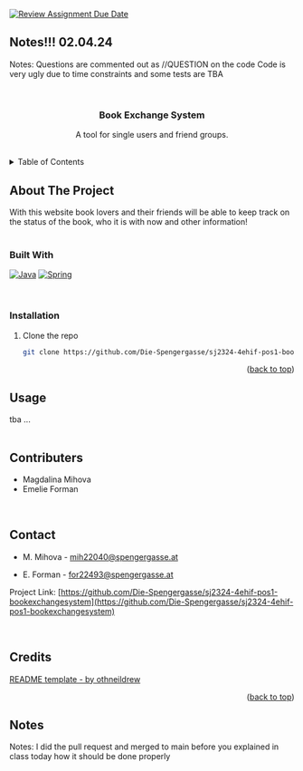 [![Review Assignment Due Date](https://classroom.github.com/assets/deadline-readme-button-24ddc0f5d75046c5622901739e7c5dd533143b0c8e959d652212380cedb1ea36.svg)](https://classroom.github.com/a/vrwAf3Le)
## Notes!!! 02.04.24

Notes: Questions are commented out as //QUESTION on the code
Code is very ugly due to time constraints and some tests are TBA

<a name="readme-top"></a>

<!-- PROJECT LOGO -->
<br />
<div align="center">
  <a href="https://github.com/Die-Spengergasse/sj2324-4ehif-pos1-bookexchangesystem">
  </a>

  <h3 align="center">Book Exchange System</h3>

  <p align="center">
    A tool for single users and friend groups.
    <br />
    <br />
  </p>
</div>



<!-- TABLE OF CONTENTS -->
<details>
  <summary>Table of Contents</summary>
  <ol>
    <li>
      <a href="#about-the-project">About The Project</a>
      <ul>
        <li><a href="#built-with">Built With</a></li>
      </ul>
    </li>
    <li><a href="#usage">Usage</a></li>
    <li><a href="#contributers">Contributers</a></li>
    <li><a href="#contact">Contact</a></li>
    <li><a href="#credits">Credits</a></li>
    <li><a href="#notes">Notes</a></li>
  </ol>
</details>



<!-- ABOUT THE PROJECT -->
## About The Project

<p align="left">
    With this website book lovers and their friends will be able to keep track on the status of the book, who it is with now and other information!
    <br />
    <br />
  </p>


### Built With


[![Java][Java]][Java-url]
[![Spring][Spring]][Spring-url]
  
<p>
    <br />
</p>


### Installation

1. Clone the repo
   
   ```sh
   git clone https://github.com/Die-Spengergasse/sj2324-4ehif-pos1-bookexchangesystem
   ```
<p align="right">(<a href="#readme-top">back to top</a>)
    <br />
</p>



<!-- USAGE EXAMPLES -->
## Usage

<p align="left">
    tba ...
    <br />
  <br />
</p>




<!-- CONTRIBUTERS -->
## Contributers

* Magdalina Mihova
* Emelie Forman

<p>
    <br />
</p>


<!-- CONTACT -->
## Contact

- M. Mihova - mih22040@spengergasse.at

- E. Forman - for22493@spengergasse.at

Project Link: [https://github.com/Die-Spengergasse/sj2324-4ehif-pos1-bookexchangesystem](https://github.com/Die-Spengergasse/sj2324-4ehif-pos1-bookexchangesystem)

<p>
    <br />
</p>


<!-- CREDITS -->
## Credits

[README template - by othneildrew](https://github.com/othneildrew/Best-README-Template/blob/master/README.md?plain=1)

<p align="right">(<a href="#readme-top">back to top</a>)</p>



<!-- NOTES -->
## Notes

Notes: I did the pull request and merged to main before you explained in class today how it should be done properly



<!-- IMAGES -->
[Java]: https://www.devopsschool.com/blog/wp-content/uploads/2022/03/java_logo_icon_168609.png
[Java-url]: https://www.java.com/en/
[Spring]: https://2.bp.blogspot.com/-qHSsmfROS1c/UoFWwtez3iI/AAAAAAAAG0M/nxKwNEOaRSs/s1600/logo-spring-io.png
[Spring-url]: https://spring.io/projects/spring-framework/
